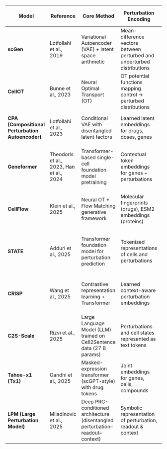| Model | Reference | Core Method | Perturbation Encoding | Perturbation Types | Combination Support | Training Data | Output / Prediction Objective | Benchmark Highlights |
|--------|------------|--------------|------------------------|--------------------|---------------------|----------------|--------------------------------|-----------------------|
| **scGen** | Lotfollahi et al., 2019 | Variational Autoencoder (VAE) + latent space arithmetic | Mean-difference vectors between perturbed and unperturbed distributions | Cytokine stimulation, infection | No | Human PBMCs, intestinal epithelial cells, phagocytes | Predicts full transcriptome under unseen perturbations | Recovers held-out stimulus responses with high accuracy |
| **CellOT** | Bunne et al., 2023 | Neural Optimal Transport (OT) | OT potential functions mapping control → perturbed distributions | Drugs, gene knockouts | Limited | Cross-cell-type perturbation datasets | Models population-level transitions in expression space | Smooth mappings and interpretable trajectory alignment |
| **CPA (Compositional Perturbation Autoencoder)** | Lotfollahi et al., 2023 | Conditional VAE with disentangled latent factors | Learned latent embeddings for drugs, doses, genes | Drugs, genetic | Yes | scRNA-seq perturbation compendia (e.g. sci-Plex, CMap) | Predicts post-perturbation expression states | Robust to compound mixtures & unseen cell types |
| **Geneformer** | Theodoris et al., 2023, Han et al., 2024 | Transformer-based single-cell foundation model pretraining | Contextual token embeddings for genes + perturbations | Drug, genetic | Limited | Multi-tissue scRNA-seq atlases (human + mouse) | Embedding-based latent prediction; expression reconstruction | Stronger generalization vs smaller models on gene-function & perturbation tasks |
| **CellFlow** | Klein et al., 2025 | Neural OT + Flow Matching generative framework | Molecular fingerprints (drugs), ESM2 embeddings (proteins) | Cytokine stimulation, gene KO, drugs | Yes | Human PBMCs, zebrafish embryos, organoids | Conditional flow model for perturbed single-cell phenotypes | SOTA prediction across diverse contexts and developmental stages |
| **STATE** | Adduri et al., 2025 | Transformer foundation model for perturbation prediction | Tokenized representations of cells and perturbations | Genetic, signaling, chemical | Yes | >100 M perturbed cells across experiments | Predicts gene expression changes & DE genes | +30 % accuracy gain vs prior methods; generalizes to unseen contexts |
| **CRISP** | Wang et al., 2025 | Contrastive representation learning + Transformer | Learned context-aware perturbation embeddings | Genetic, drug | Limited | >80 M cells (multi-species perturbation compendium) | Learns latent contrastive representations for differential response prediction | Outperforms supervised baselines on cross-context transfer |
| **C2S-Scale** | Rizvi et al., 2025 | Large Language Model (LLM) trained on Cell2Sentence data (27 B params) | Perturbations and cell states represented as text tokens | Genetic, drug, combinatorial | Yes | >50 M cells + biological text corpora | Generates transcriptomic and textual responses; context-conditioned reasoning | Experimental validation of silmitasertib synergy; SOTA performance |
| **Tahoe-x1 (Tx1)** | Gandhi et al., 2025 | Masked-expression transformer (scGPT-style) with drug tokens | Joint embeddings for genes, cells, compounds | Small-molecule (cancer) | Yes | Tahoe-100 M (>100 M cells, 1,100 compounds) | Predicts gene essentiality & perturbation responses | 3–30× more compute-efficient than previous cell-state models |
| **LPM (Large Perturbation Model)** | Miladinovic et al., 2025 | Deep PRC-conditioned architecture (disentangled perturbation–readout–context) | Symbolic representation of perturbation, readout & context | Drugs, genetic | Yes | Multi-omics pooled perturbation experiments | Predicts outcomes of unseen perturbations; infers gene–gene networks | SOTA performance and biological interpretability at scale |

